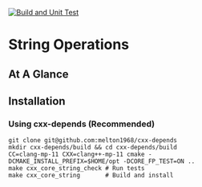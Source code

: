 [![Build and Unit Test](https://github.com/melton1968/cxx-core-string/actions/workflows/build.yaml/badge.svg)](https://github.com/melton1968/cxx-core-string/actions/workflows/build.yaml)

# String Operations


## At A Glance


## Installation

### Using cxx-depends (Recommended)

    git clone git@github.com:melton1968/cxx-depends
	mkdir cxx-depends/build && cd cxx-depends/build
    CC=clang-mp-11 CXX=clang++-mp-11 cmake -DCMAKE_INSTALL_PREFIX=$HOME/opt -DCORE_FP_TEST=ON ..
	make cxx_core_string_check # Run tests
	make cxx_core_string       # Build and install
	
